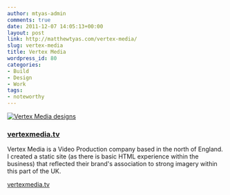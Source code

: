 ```yaml
---
author: mtyas-admin
comments: true
date: 2011-12-07 14:05:13+00:00
layout: post
link: http://matthewtyas.com/vertex-media/
slug: vertex-media
title: Vertex Media
wordpress_id: 80
categories:
- Build
- Design
- Work
tags:
- noteworthy
---
```


[![Vertex Media designs](http://matthewtyas.com/wp-content/uploads/2011/12/vertex-land.jpg)](http://matthewtyas.com/wp-content/uploads/2011/12/vertex-land.jpg)








### [vertexmedia.tv](http://www.vertexmedia.tv)




Vertex Media is a Video Production company based in the north of England. I created a static site (as there is basic HTML experience within the business) that reflected their brand's association to strong imagery within this part of the UK.









[vertexmedia.tv](http://www.vertexmedia.tv)


